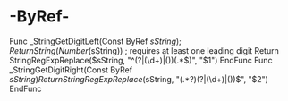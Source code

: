 # -ByRef-
Func _StringGetDigitLeft(Const ByRef $sString) ;   Return String(Number($sString)) ; requires at least one leading digit     Return StringRegExpReplace($sString, "^(?|(\d+)|())(.*$)", "$1") EndFunc  Func _StringGetDigitRight(Const ByRef $sString)     Return StringRegExpReplace($sString, "(.*?)(?|(\d+)|())$", "$2") EndFunc
